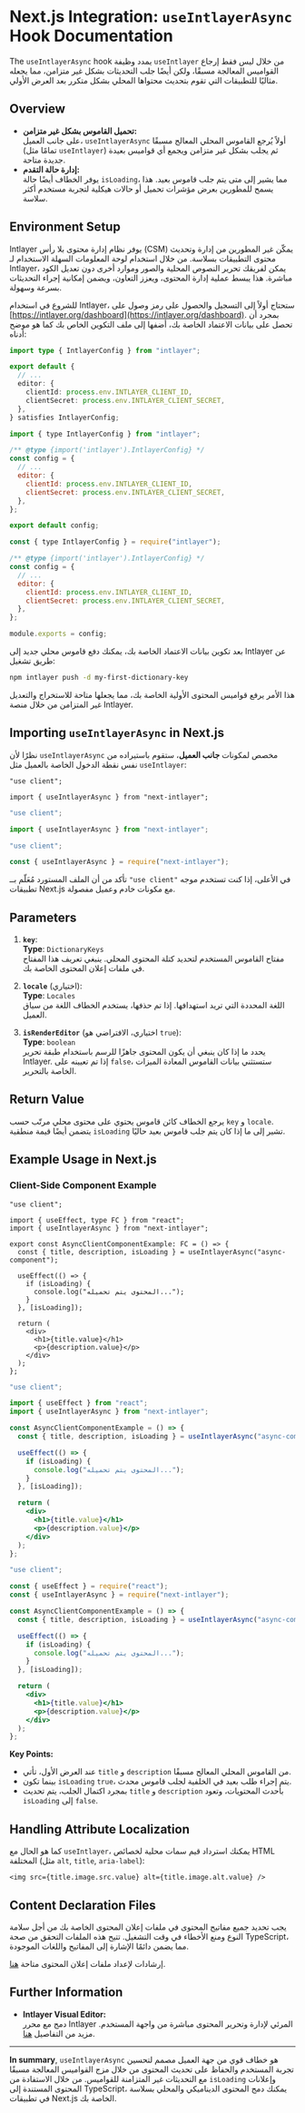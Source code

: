 # Next.js Integration: `useIntlayerAsync` Hook Documentation

The `useIntlayerAsync` hook يمدد وظيفة `useIntlayer` من خلال ليس فقط إرجاع القواميس المعالجة مسبقًا، ولكن أيضًا جلب التحديثات بشكل غير متزامن، مما يجعله مثاليًا للتطبيقات التي تقوم بتحديث محتواها المحلي بشكل متكرر بعد العرض الأولي.

## Overview

- **تحميل القاموس بشكل غير متزامن:**  
  على جانب العميل، `useIntlayerAsync` أولاً يُرجع القاموس المحلي المعالج مسبقًا (تمامًا مثل `useIntlayer`) ثم يجلب بشكل غير متزامن ويجمع أي قواميس بعيدة جديدة متاحة.
- **إدارة حالة التقدم:**  
  يوفر الخطاف أيضًا حالة `isLoading`، مما يشير إلى متى يتم جلب قاموس بعيد. هذا يسمح للمطورين بعرض مؤشرات تحميل أو حالات هيكلية لتجربة مستخدم أكثر سلاسة.

## Environment Setup

Intlayer يوفر نظام إدارة محتوى بلا رأس (CSM) يمكّن غير المطورين من إدارة وتحديث محتوى التطبيقات بسلاسة. من خلال استخدام لوحة المعلومات السهلة الاستخدام لـ Intlayer، يمكن لفريقك تحرير النصوص المحلية والصور وموارد أخرى دون تعديل الكود مباشرة. هذا يبسط عملية إدارة المحتوى، ويعزز التعاون، ويضمن إمكانية إجراء التحديثات بسرعة وسهولة.

للشروع في استخدام Intlayer، ستحتاج أولاً إلى التسجيل والحصول على رمز وصول على [https://intlayer.org/dashboard](https://intlayer.org/dashboard). بمجرد أن تحصل على بيانات الاعتماد الخاصة بك، أضفها إلى ملف التكوين الخاص بك كما هو موضح أدناه:

```typescript fileName="intlayer.config.ts" codeFormat="typescript"
import type { IntlayerConfig } from "intlayer";

export default {
  // ...
  editor: {
    clientId: process.env.INTLAYER_CLIENT_ID,
    clientSecret: process.env.INTLAYER_CLIENT_SECRET,
  },
} satisfies IntlayerConfig;
```

```javascript fileName="intlayer.config.mjs" codeFormat="esm"
import { type IntlayerConfig } from "intlayer";

/** @type {import('intlayer').IntlayerConfig} */
const config = {
  // ...
  editor: {
    clientId: process.env.INTLAYER_CLIENT_ID,
    clientSecret: process.env.INTLAYER_CLIENT_SECRET,
  },
};

export default config;
```

```javascript fileName="intlayer.config.cjs" codeFormat="commonjs"
const { type IntlayerConfig } = require("intlayer");

/** @type {import('intlayer').IntlayerConfig} */
const config = {
  // ...
  editor: {
    clientId: process.env.INTLAYER_CLIENT_ID,
    clientSecret: process.env.INTLAYER_CLIENT_SECRET,
  },
};

module.exports = config;
```

بعد تكوين بيانات الاعتماد الخاصة بك، يمكنك دفع قاموس محلي جديد إلى Intlayer عن طريق تشغيل:

```bash
npm intlayer push -d my-first-dictionary-key
```

هذا الأمر يرفع قواميس المحتوى الأولية الخاصة بك، مما يجعلها متاحة للاستخراج والتعديل غير المتزامن من خلال منصة Intlayer.

## Importing `useIntlayerAsync` in Next.js

نظرًا لأن `useIntlayerAsync` مخصص لمكونات **جانب العميل**، ستقوم باستيراده من نفس نقطة الدخول الخاصة بالعميل مثل `useIntlayer`:

```tsx codeFormat="typescript"
"use client";

import { useIntlayerAsync } from "next-intlayer";
```

```javascript codeFormat="esm"
"use client";

import { useIntlayerAsync } from "next-intlayer";
```

```javascript codeFormat="commonjs"
"use client";

const { useIntlayerAsync } = require("next-intlayer");
```

تأكد من أن الملف المستورد مُعَلّم بــ `"use client"` في الأعلى، إذا كنت تستخدم موجه تطبيقات Next.js مع مكونات خادم وعميل مفصولة.

## Parameters

1. **`key`**:  
   **Type**: `DictionaryKeys`  
   مفتاح القاموس المستخدم لتحديد كتلة المحتوى المحلي. ينبغي تعريف هذا المفتاح في ملفات إعلان المحتوى الخاصة بك.

2. **`locale`** (اختياري):  
   **Type**: `Locales`  
   اللغة المحددة التي تريد استهدافها. إذا تم حذفها، يستخدم الخطاف اللغة من سياق العميل.

3. **`isRenderEditor`** (اختياري، الافتراضي هو `true`):  
   **Type**: `boolean`  
   يحدد ما إذا كان ينبغي أن يكون المحتوى جاهزًا للرسم باستخدام طبقة تحرير Intlayer. إذا تم تعيينه على `false`، ستستثني بيانات القاموس المعادة الميزات الخاصة بالتحرير.

## Return Value

يرجع الخطاف كائن قاموس يحتوي على محتوى محلي مرتّب حسب `key` و `locale`. يتضمن أيضًا قيمة منطقية `isLoading` تشير إلى ما إذا كان يتم جلب قاموس بعيد حاليًا.

## Example Usage in Next.js

### Client-Side Component Example

```tsx fileName="src/components/AsyncClientComponentExample.tsx" codeFormat="typescript"
"use client";

import { useEffect, type FC } from "react";
import { useIntlayerAsync } from "next-intlayer";

export const AsyncClientComponentExample: FC = () => {
  const { title, description, isLoading } = useIntlayerAsync("async-component");

  useEffect(() => {
    if (isLoading) {
      console.log("المحتوى يتم تحميله...");
    }
  }, [isLoading]);

  return (
    <div>
      <h1>{title.value}</h1>
      <p>{description.value}</p>
    </div>
  );
};
```

```jsx fileName="src/components/AsyncClientComponentExample.mjx" codeFormat="esm"
"use client";

import { useEffect } from "react";
import { useIntlayerAsync } from "next-intlayer";

const AsyncClientComponentExample = () => {
  const { title, description, isLoading } = useIntlayerAsync("async-component");

  useEffect(() => {
    if (isLoading) {
      console.log("المحتوى يتم تحميله...");
    }
  }, [isLoading]);

  return (
    <div>
      <h1>{title.value}</h1>
      <p>{description.value}</p>
    </div>
  );
};
```

```jsx fileName="src/components/AsyncClientComponentExample.csx" codeFormat="commonjs"
"use client";

const { useEffect } = require("react");
const { useIntlayerAsync } = require("next-intlayer");

const AsyncClientComponentExample = () => {
  const { title, description, isLoading } = useIntlayerAsync("async-component");

  useEffect(() => {
    if (isLoading) {
      console.log("المحتوى يتم تحميله...");
    }
  }, [isLoading]);

  return (
    <div>
      <h1>{title.value}</h1>
      <p>{description.value}</p>
    </div>
  );
};
```

**Key Points:**

- عند العرض الأول، تأتي `title` و `description` من القاموس المحلي المعالج مسبقًا.
- بينما تكون `isLoading` `true`، يتم إجراء طلب بعيد في الخلفية لجلب قاموس محدث.
- بمجرد اكتمال الجلب، يتم تحديث `title` و `description` بأحدث المحتويات، وتعود `isLoading` إلى `false`.

## Handling Attribute Localization

كما هو الحال مع `useIntlayer`، يمكنك استرداد قيم سمات محلية لخصائص HTML المختلفة (مثل `alt`, `title`, `aria-label`):

```tsx
<img src={title.image.src.value} alt={title.image.alt.value} />
```

## Content Declaration Files

يجب تحديد جميع مفاتيح المحتوى في ملفات إعلان المحتوى الخاصة بك من أجل سلامة النوع ومنع الأخطاء في وقت التشغيل. تتيح هذه الملفات التحقق من صحة TypeScript، مما يضمن دائمًا الإشارة إلى المفاتيح واللغات الموجودة.

إرشادات لإعداد ملفات إعلان المحتوى متاحة [هنا](https://github.com/aymericzip/intlayer/blob/main/docs/ar/content_declaration/get_started.md).

## Further Information

- **Intlayer Visual Editor:**  
  دمج مع محرر Intlayer المرئي لإدارة وتحرير المحتوى مباشرة من واجهة المستخدم. مزيد من التفاصيل [هنا](https://github.com/aymericzip/intlayer/blob/main/docs/ar/intlayer_editor.md).

---

**In summary**, `useIntlayerAsync` هو خطاف قوي من جهة العميل مصمم لتحسين تجربة المستخدم والحفاظ على تحديث المحتوى من خلال مزج القواميس المعالجة مسبقًا مع التحديثات غير المتزامنة للقواميس. من خلال الاستفادة من `isLoading` وإعلانات المحتوى المستندة إلى TypeScript، يمكنك دمج المحتوى الديناميكي والمحلي بسلاسة في تطبيقات Next.js الخاصة بك.
